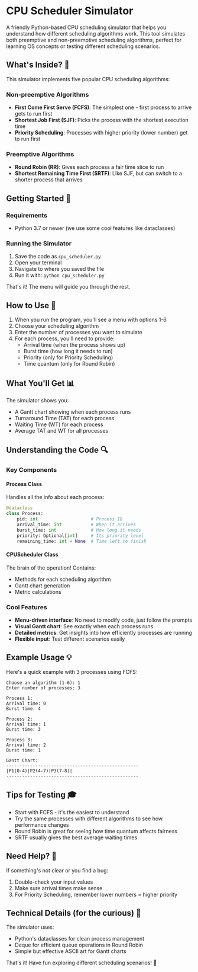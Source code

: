 # CPU Scheduler Simulator

A friendly Python-based CPU scheduling simulator that helps you understand how different scheduling algorithms work. This tool simulates both preemptive and non-preemptive scheduling algorithms, perfect for learning OS concepts or testing different scheduling scenarios.

## What's Inside? 🚀

This simulator implements five popular CPU scheduling algorithms:

### Non-preemptive Algorithms
- **First Come First Serve (FCFS)**: The simplest one - first process to arrive gets to run first
- **Shortest Job First (SJF)**: Picks the process with the shortest execution time
- **Priority Scheduling**: Processes with higher priority (lower number) get to run first

### Preemptive Algorithms
- **Round Robin (RR)**: Gives each process a fair time slice to run
- **Shortest Remaining Time First (SRTF)**: Like SJF, but can switch to a shorter process that arrives

## Getting Started 🎯

### Requirements
- Python 3.7 or newer (we use some cool features like dataclasses)

### Running the Simulator
1. Save the code as `cpu_scheduler.py`
2. Open your terminal
3. Navigate to where you saved the file
4. Run it with: `python cpu_scheduler.py`

That's it! The menu will guide you through the rest.

## How to Use 📝

1. When you run the program, you'll see a menu with options 1-6
2. Choose your scheduling algorithm
3. Enter the number of processes you want to simulate
4. For each process, you'll need to provide:
   - Arrival time (when the process shows up)
   - Burst time (how long it needs to run)
   - Priority (only for Priority Scheduling)
   - Time quantum (only for Round Robin)

## What You'll Get 📊

The simulator shows you:
- A Gantt chart showing when each process runs
- Turnaround Time (TAT) for each process
- Waiting Time (WT) for each process
- Average TAT and WT for all processes

## Understanding the Code 🔍

### Key Components

#### Process Class
Handles all the info about each process:
```python
@dataclass
class Process:
    pid: int                    # Process ID
    arrival_time: int           # When it arrives
    burst_time: int             # How long it needs
    priority: Optional[int]     # Its priority level
    remaining_time: int = None  # Time left to finish
```

#### CPUScheduler Class
The brain of the operation! Contains:
- Methods for each scheduling algorithm
- Gantt chart generation
- Metric calculations

### Cool Features

- **Menu-driven interface**: No need to modify code, just follow the prompts
- **Visual Gantt chart**: See exactly when each process runs
- **Detailed metrics**: Get insights into how efficiently processes are running
- **Flexible input**: Test different scenarios easily

## Example Usage 💡

Here's a quick example with 3 processes using FCFS:

```
Choose an algorithm (1-6): 1
Enter number of processes: 3

Process 1:
Arrival time: 0
Burst time: 4

Process 2:
Arrival time: 1
Burst time: 3

Process 3:
Arrival time: 2
Burst time: 1

Gantt Chart:
--------------------------------------------------
|P1(0-4)|P2(4-7)|P3(7-8)|
--------------------------------------------------
```

## Tips for Testing 🎓

- Start with FCFS - it's the easiest to understand
- Try the same processes with different algorithms to see how performance changes
- Round Robin is great for seeing how time quantum affects fairness
- SRTF usually gives the best average waiting times

## Need Help? 🤔

If something's not clear or you find a bug:
1. Double-check your input values
2. Make sure arrival times make sense
3. For Priority Scheduling, remember lower numbers = higher priority

## Technical Details (for the curious) 🔧

The simulator uses:
- Python's dataclasses for clean process management
- Deque for efficient queue operations in Round Robin
- Simple but effective ASCII art for Gantt charts

That's it! Have fun exploring different scheduling scenarios! 🎉
